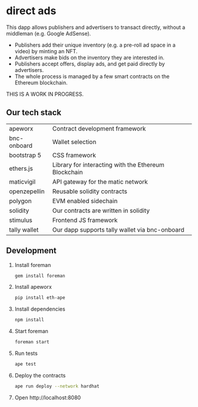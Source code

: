 # direct ads

This dapp allows publishers and advertisers to transact directly, without a
middleman (e.g. Google AdSense).

* Publishers add their unique inventory (e.g. a pre-roll ad space in a video)
  by minting an NFT.
* Advertisers make bids on the inventory they are interested in.
* Publishers accept offers, display ads, and get paid directly by advertisers.
* The whole process is managed by a few smart contracts on the Ethereum
  blockchain.

THIS IS A WORK IN PROGRESS.

## Our tech stack

|||
|---|---|
| apeworx | Contract development framework |
| bnc-onboard | Wallet selection |
| bootstrap 5 | CSS framework |
| ethers.js | Library for interacting with the Ethereum Blockchain |
| maticvigil | API gateway for the matic network |
| openzepellin | Reusable solidity contracts |
| polygon | EVM enabled sidechain |
| solidity | Our contracts are written in solidity |
| stimulus | Frontend JS framework |
| tally wallet | Our dapp supports tally wallet via bnc-onboard |


## Development

1. Install foreman
   ```sh
   gem install foreman
   ```
1. Install apeworx
   ```sh
   pip install eth-ape
   ```
1. Install dependencies
   ```sh
   npm install
   ```
1. Start foreman
   ```sh
   foreman start
   ```
1. Run tests
   ```sh
   ape test
   ```
1. Deploy the contracts
   ```sh
   ape run deploy --network hardhat
   ```
1. Open http://localhost:8080

